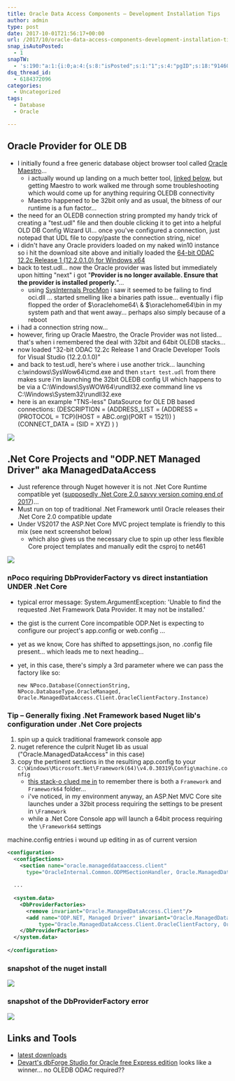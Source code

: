 ```yaml
---
title: Oracle Data Access Components – Development Installation Tips
author: admin
type: post
date: 2017-10-01T21:56:17+00:00
url: /2017/10/oracle-data-access-components-development-installation-tips.html
snap_isAutoPosted:
  - 1
snapTW:
  - 's:190:"a:1:{i:0;a:4:{s:8:"isPosted";s:1:"1";s:4:"pgID";s:18:"914609943017177088";s:7:"postURL";s:53:"https://twitter.com/BeejSEA/status/914609943017177088";s:5:"pDate";s:19:"2017-10-01 21:56:19";}}";'
dsq_thread_id:
  - 6184372096
categories:
  - Uncategorized
tags:
  - Database
  - Oracle

---
```


## Oracle Provider for OLE DB

  * I initially found a free generic database object browser tool called [Oracle Maestro][2]... 
      <!--more-->
      * i actually wound up landing on a much better tool, [linked below][3], but getting Maestro to work walked me through some troubleshooting which would come up for anything requiring OLEDB connectivity
      * Maestro happened to be 32bit only and as usual, the bitness of our runtime is a fun factor...
  * the need for an OLEDB connection string prompted my handy trick of creating a "test.udl" file and then double clicking it to get into a helpful OLD DB Config Wizard UI... once you've configured a connection, just notepad that UDL file to copy/paste the connection string, nice!
  * i didn't have any Oracle providers loaded on my naked win10 instance so i hit the download site above and initially loaded the [64-bit ODAC 12.2c Release 1 (12.2.0.1.0) for Windows x64][4]
  * back to test.udl... now the Oracle provider was listed but immediately upon hitting "next" i got "**Provider is no longer available. Ensure that the provider is installed properly.**"... 
      * using [SysInternals ProcMon][5] i saw it seemed to be failing to find oci.dll ... started smelling like a binaries path issue... eventually i flip flopped the order of $\oraclehome64\ & $\oraclehome64\bin in my system path and that went away... perhaps also simply because of a reboot
  * i had a connection string now...
  * however, firing up Oracle Maestro, the Oracle Provider was not listed... that's when i remembered the deal with 32bit and 64bit OLEDB stacks...
  * now loaded "32-bit ODAC 12.2c Release 1 and Oracle Developer Tools for Visual Studio (12.2.0.1.0)"
  * and back to test.udl, here's where i use another trick... launching c:\windows\SysWow64\cmd.exe and then `start test.udl` from there makes sure i'm launching the 32bit OLEDB config UI which happens to be via a C:\Windows\SysWOW64\rundll32.exe command line vs C:\Windows\System32\rundll32.exe
  * here is an example "TNS-less" DataSource for OLE DB based connections: (DESCRIPTION = (ADDRESS\_LIST = (ADDRESS = (PROTOCOL = TCP)(HOST = ABC.org)(PORT = 1521)) ) (CONNECT\_DATA = (SID = XYZ) ) )

![][6]

## .Net Core Projects and "ODP.NET Managed Driver" aka ManagedDataAccess

  * Just reference through Nuget <span class="hl">however it is not .Net Core Runtime compatible yet</span> ([supposedly .Net Core 2.0 savvy version coming end of 2017][7])... 
  * Must run on top of traditional .Net Framework until Oracle releases their .Net Core 2.0 compatible update 
  * Under VS2017 the ASP.Net Core MVC project template is friendly to this mix (see next screenshot below) 
      * which also gives us the necessary clue to spin up other less flexible Core project templates and manually edit the csproj to <TargetFramework>net461</TargetFramework>

![][8]

### nPoco requiring DbProviderFactory vs direct instantiation UNDER .Net Core

  * typical error message: System.ArgumentException: 'Unable to find the requested .Net Framework Data Provider. It may not be installed.'
  * the gist is the current Core incompatible ODP.Net is expecting to configure our project's app.config or web.config ...
  * yet as we know, Core has shifted to appsettings.json, no .config file present... which leads me to next heading...
  * yet, in this case, there's simply a 3rd parameter where we can pass the factory like so:
  
    `new NPoco.Database(ConnectionString, NPoco.DatabaseType.OracleManaged, Oracle.ManagedDataAccess.Client.OracleClientFactory.Instance)`

### Tip &#8211; Generally fixing .Net Framework based Nuget lib's configuration under .Net Core projects

  1. spin up a quick traditional framework console app
  2. nuget reference the culprit Nuget lib as usual ("Oracle.ManagedDataAccess" in this case)
  3. copy the pertinent sections in the resulting app.config to your `C:\Windows\Microsoft.Net\Framework(64)\v4.0.30319\Config\machine.config` 
      * [this stack-o clued me in][9] to remember there is both a `Framework` and `Framework64` folder...
      * i've noticed, in my environment anyway, an ASP.Net MVC Core site launches under a 32bit process requiring the settings to be present in `\Framework`
      * while a .Net Core Console app will launch a 64bit process requiring the `\Framework64` settings

machine.config entries i wound up editing in as of current version

  ```xml
  <configuration>
    <configSections>
      <section name="oracle.manageddataaccess.client"
        type="OracleInternal.Common.ODPMSectionHandler, Oracle.ManagedDataAccess, Version=4.122.1.0, Culture=neutral, PublicKeyToken=89b483f429c47342"/>
    
    ...
    
    <system.data>
      <DbProviderFactories>
        <remove invariant="Oracle.ManagedDataAccess.Client"/>
        <add name="ODP.NET, Managed Driver" invariant="Oracle.ManagedDataAccess.Client" description="Oracle Data Provider for .NET, Managed Driver"
            type="Oracle.ManagedDataAccess.Client.OracleClientFactory, Oracle.ManagedDataAccess, Version=4.122.1.0, Culture=neutral, PublicKeyToken=89b483f429c47342"/>
      </DbProviderFactories>
    </system.data>
    
  </configuration>
  ``` 

### snapshot of the nuget install

![][10]

### snapshot of the DbProviderFactory error

![][11]

## Links and Tools

  * [latest downloads](http://www.oracle.com/technetwork/topics/dotnet/downloads/index.html)
  * [Devart's dbForge Studio for Oracle free Express edition][12] looks like a winner... no OLEDB ODAC required??


 [2]: https://www.sqlmaestro.com/products/oracle/maestro/
 [3]: #3rdPartyTools
 [4]: http://www.oracle.com/technetwork/database/windows/downloads/index-090165.html
 [5]: https://docs.microsoft.com/en-us/sysinternals/downloads/procmon
 [6]: /wp-content/uploads/2017/10/snap217.png
 [7]: http://www.maherjendoubi.io/odp-net-on-microsoft-net-core/
 [8]: /wp-content/uploads/2017/10/snap218.png
 [9]: https://stackoverflow.com/a/26039859
 [10]: /wp-content/uploads/2017/10/snap220.png
 [11]: /wp-content/uploads/2017/10/snap219.png
 [12]: https://www.devart.com/dbforge/oracle/studio/download.html